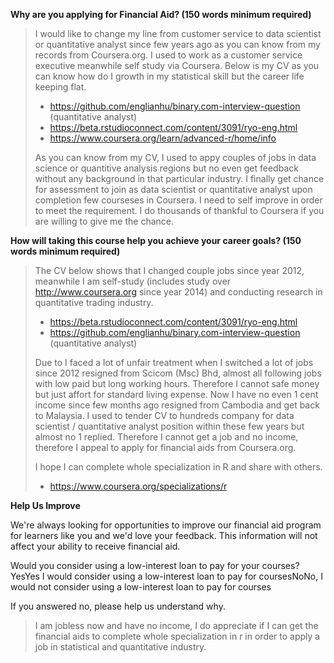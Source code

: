 
**Why are you applying for Financial Aid? (150 words minimum required)**

> I would like to change my line from customer service to data scientist or quantitative analyst since few years ago as you can know from my records from Coursera.org. I used to work as a customer service executive meanwhile self study via Coursera. Below is my CV as you can know how do I growth in my statistical skill but the career life keeping flat. 
> 
> - https://github.com/englianhu/binary.com-interview-question (quantitative analyst)
> - https://beta.rstudioconnect.com/content/3091/ryo-eng.html
> - https://www.coursera.org/learn/advanced-r/home/info
> 
> As you can know from my CV, I used to appy couples of jobs in data science or quantitive analysis regions but no even get feedback without any background in that particular industry. I finally get chance for assessment to join as data scientist or quantitative analyst upon completion few courseses in Coursera. I need to self improve in order to meet the requirement. I do thousands of thankful to Coursera if you are willing to give me the chance.

**How will taking this course help you achieve your career goals? (150 words minimum required)**

> The CV below shows that I changed couple jobs since year 2012, meanwhile I am self-study (includes study over http://www.coursera.org since year 2014) and conducting research in quantitative trading industry.
> 
> - https://beta.rstudioconnect.com/content/3091/ryo-eng.html
> - https://github.com/englianhu/binary.com-interview-question (quantitative analyst)
> 
> Due to I faced a lot of unfair treatment when I switched a lot of jobs since 2012 resigned from Scicom (Msc) Bhd, almost all following jobs with low paid but long working hours. Therefore I cannot safe money but just affort for standard living expense. Now I have no even 1 cent income since few months ago resigned from Cambodia and get back to Malaysia. I used to tender CV to hundreds company for data scientist / quantitative analyst position within these few years but almost no 1 replied. Therefore I cannot get a job and no income, therefore I appeal to apply for financial aids from Coursera.org.
> 
> I hope I can complete whole specialization in R and share with others.
> 
> - https://www.coursera.org/specializations/r

**Help Us Improve**

We're always looking for opportunities to improve our financial aid program for learners like you and we'd love your feedback. This information will not affect your ability to receive financial aid.

Would you consider using a low-interest loan to pay for your courses?
YesYes I would consider using a low-interest loan to pay for coursesNoNo, I would not consider using a low-interest loan to pay for courses

If you answered no, please help us understand why.

>I am jobless now and have no income, I do appreciate if I can get the financial aids to complete whole specialization in r in order to apply a job in statistical and quantitative industry.
